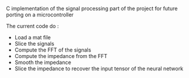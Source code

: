 C implementation of the signal processing part of the project for future porting on a microcontroller

The current code do :
* Load a mat file
* Slice the signals
* Compute the FFT of the signals
* Compute the impedance from the FFT
* Smooth the impedance
* Slice the impedance to recover the input tensor of the neural network